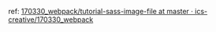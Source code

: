 ref: [170330_webpack/tutorial-sass-image-file at master · ics-creative/170330_webpack](https://github.com/ics-creative/170330_webpack/tree/master/tutorial-sass-image-file)
